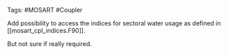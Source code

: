 Tags: #MOSART #Coupler

Add possibility to access the indices for sectoral water usage as defined in [[mosart_cpl_indices.F90]].

But not sure if really required.